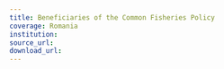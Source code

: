 ```yaml
---
title: Beneficiaries of the Common Fisheries Policy
coverage: Romania
institution: 
source_url: 
download_url: 
---
```

